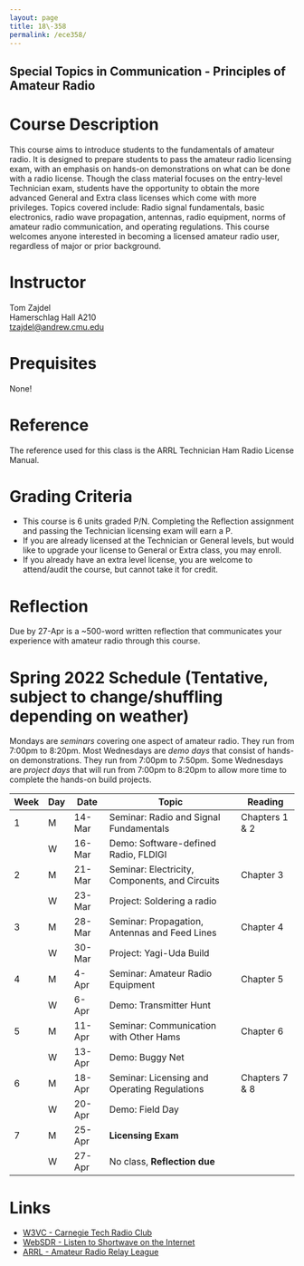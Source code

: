 ```yaml
---
layout: page
title: 18\-358
permalink: /ece358/
---
```


## Special Topics in Communication - Principles of Amateur Radio

# Course Description
This course aims to introduce students to the fundamentals of amateur radio. It is designed to prepare students to pass the amateur radio licensing exam, with an emphasis on hands-on demonstrations on what can be done with a radio license.
Though the class material focuses on the entry-level Technician exam, students have the opportunity to obtain the more advanced General and Extra class licenses which come with more privileges.
Topics covered include: Radio signal fundamentals, basic electronics, radio wave propagation, antennas, radio equipment, norms of amateur radio communication, and operating regulations.
This course welcomes anyone interested in becoming a licensed amateur radio user, regardless of major or prior background.

# Instructor
Tom Zajdel<br/>
Hamerschlag Hall A210<br/>
tzajdel@andrew.cmu.edu

# Prequisites
None!

# Reference
The reference used for this class is the ARRL Technician Ham Radio License Manual.

# Grading Criteria
- This course is 6 units graded P/N. Completing the Reflection assignment and passing the Technician licensing exam will earn a P.
- If you are already licensed at the Technician or General levels, but would like to upgrade your license to General or Extra class, you may enroll.
- If you already have an extra level license, you are welcome to attend/audit the course, but cannot take it for credit.

# Reflection
Due by 27-Apr is a ~500-word written reflection that communicates your experience with amateur radio through this course.

# Spring 2022 Schedule (Tentative, subject to change/shuffling depending on weather)

Mondays are *seminars* covering one aspect of amateur radio. They run from 7:00pm to 8:20pm.
Most Wednesdays are *demo days* that consist of hands-on demonstrations. They run from 7:00pm to 7:50pm.
Some Wednesdays are *project days* that will run from 7:00pm to 8:20pm to allow more time to complete the hands-on build projects.

| Week | Day | Date | Topic | Reading |
| --- | --- | --- | --- | --- |
| 1 | M | 14-Mar | Seminar: Radio and Signal Fundamentals | Chapters 1 & 2 |
|   | W | 16-Mar | Demo: Software-defined Radio, FLDIGI |  |
| 2 | M | 21-Mar | Seminar: Electricity, Components, and Circuits | Chapter 3 |
|   | W | 23-Mar | Project: Soldering a radio |  |
| 3 | M | 28-Mar | Seminar: Propagation, Antennas and Feed Lines | Chapter 4 |
|   | W | 30-Mar | Project: Yagi-Uda Build |  |
| 4 | M |  4-Apr | Seminar: Amateur Radio Equipment | Chapter 5 |
|   | W |  6-Apr | Demo: Transmitter Hunt |  |
| 5 | M | 11-Apr | Seminar: Communication with Other Hams | Chapter 6 |
|   | W | 13-Apr | Demo: Buggy Net |  |
| 6 | M | 18-Apr | Seminar: Licensing and Operating Regulations | Chapters 7 & 8 |
|   | W | 20-Apr | Demo: Field Day | |
| 7 | M | 25-Apr | **Licensing Exam** | |
|   | W | 27-Apr | No class, **Reflection due** | |

# Links
- [W3VC - Carnegie Tech Radio Club](http://www.w3vc.org/)
- [WebSDR - Listen to Shortwave on the Internet](http://www.websdr.org/)
- [ARRL - Amateur Radio Relay League](http://www.arrl.org/what-is-ham-radio)
